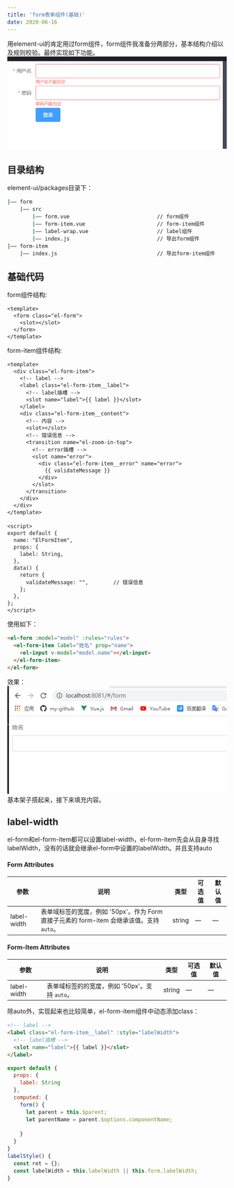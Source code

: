```yaml
---
title: 'form表单组件(基础)'
date: 2020-06-16
---
```

用element-ui的肯定用过form组件，form组件我准备分两部分，基本结构介绍以及规则校验。最终实现如下功能。<br/>
![form1](../../images/form/form1.png)

## 目录结构
element-ui/packages目录下：
```bash
|—— form
    |—— src
        |—— form.vue                            // form组件
        |—— form-item.vue                       // form-item组件
        |—— label-wrap.vue                      // label组件
        |—— index.js                            // 导出form组件
|—— form-item
    |—— index.js                                // 导出form-item组件
```

## 基础代码
form组件结构:
```vue
<template>
  <form class="el-form">
    <slot></slot>
  </form>
</template>
```
form-item组件结构:
```vue
<template>
  <div class="el-form-item">
    <!-- label -->
    <label class="el-form-item__label">
      <!-- label插槽 -->
      <slot name="label">{{ label }}</slot>
    </label>
    <div class="el-form-item__content">
      <!-- 内容 -->
      <slot></slot>
      <!-- 错误信息 -->
      <transition name="el-zoom-in-top">
        <!-- error插槽 -->
        <slot name="error">
          <div class="el-form-item__error" name="error">
            {{ validateMessage }}
          </div>
        </slot>
      </transition>
    </div>
  </div>
</template>

<script>
export default {
  name: "ElFormItem",
  props: {
    label: String,
  },
  data() {
    return {
      validateMessage: "",        // 错误信息
    };
  },
};
</script>
```

使用如下：
```html
<el-form :model="model" :rules="rules">
  <el-form-item label="姓名" prop="name">
    <el-input v-model="model.name"></el-input>
  </el-form-item>
</el-form>
```
效果：<br/>
![form2](../../images/form/form2.png)
基本架子搭起来，接下来填充内容。

## label-width
el-form和el-form-item都可以设置label-width，el-form-item先会从自身寻找labelWidth，没有的话就会继承el-form中设置的labelWidth。并且支持auto<br/>


#### Form Attributes
| 参数      | 说明          | 类型      | 可选值                           | 默认值  |
|---------- |-------------- |---------- |--------------------------------  |-------- |
| label-width | 表单域标签的宽度，例如 '50px'。作为 Form 直接子元素的 form-item 会继承该值。支持 `auto`。 | string | — | — |

#### Form-Item Attributes
| 参数      | 说明          | 类型      | 可选值                           | 默认值  |
|---------- |-------------- |---------- |--------------------------------  |-------- |
| label-width | 表单域标签的的宽度，例如 '50px'。支持 `auto`。 | string |       —       | — |

除auto外，实现起来也比较简单，el-form-item组件中动态添加class：
```html
<!-- label -->
<label class="el-form-item__label" :style="labelWidth">
  <!-- label插槽 -->
  <slot name="label">{{ label }}</slot>
</label>
```
```js
export default {
  props: {
    label: String
  },
  computed: {
    form() {
      let parent = this.$parent;
      let parentName = parent.$options.componentName;
      
    }
  }
}
labelStyle() {
  const ret = {};
  const labelWidth = this.labelWidth || this.form.labelWidth;
}
```